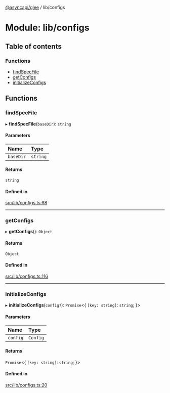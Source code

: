 [@asyncapi/glee](../README.md) / lib/configs

# Module: lib/configs

## Table of contents

### Functions

- [findSpecFile](lib_configs.md#findspecfile)
- [getConfigs](lib_configs.md#getconfigs)
- [initializeConfigs](lib_configs.md#initializeconfigs)

## Functions

### findSpecFile

▸ **findSpecFile**(`baseDir`): `string`

#### Parameters

| Name | Type |
| :------ | :------ |
| `baseDir` | `string` |

#### Returns

`string`

#### Defined in

[src/lib/configs.ts:98](https://github.com/asyncapi/glee/blob/450011f/src/lib/configs.ts#L98)

___

### getConfigs

▸ **getConfigs**(): `Object`

#### Returns

`Object`

#### Defined in

[src/lib/configs.ts:116](https://github.com/asyncapi/glee/blob/450011f/src/lib/configs.ts#L116)

___

### initializeConfigs

▸ **initializeConfigs**(`config?`): `Promise`<{ `[key: string]`: `string`;  }\>

#### Parameters

| Name | Type |
| :------ | :------ |
| `config` | `Config` |

#### Returns

`Promise`<{ `[key: string]`: `string`;  }\>

#### Defined in

[src/lib/configs.ts:20](https://github.com/asyncapi/glee/blob/450011f/src/lib/configs.ts#L20)

